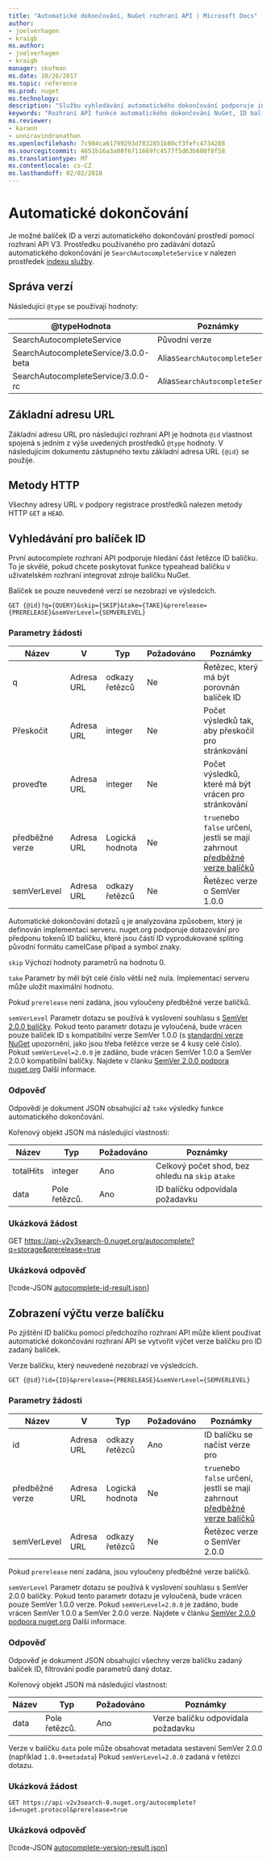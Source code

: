 ```yaml
---
title: "Automatické dokončování, NuGet rozhraní API | Microsoft Docs"
author:
- joelverhagen
- kraigb
ms.author:
- joelverhagen
- kraigb
manager: skofman
ms.date: 10/26/2017
ms.topic: reference
ms.prod: nuget
ms.technology: 
description: "Službu vyhledávání automatického dokončování podporuje interaktivní zjišťování ID balíčku a verze."
keywords: "Rozhraní API funkce automatického dokončování NuGet, ID balíčku NuGet vyhledávání, ID balíčku dílčí řetězec"
ms.reviewer:
- karann
- unniravindranathan
ms.openlocfilehash: 7c984ca61799293d7832851b80cf3fefc4734288
ms.sourcegitcommit: 4651b16a3a08f6711669fc4577f5d63b600f8f58
ms.translationtype: MT
ms.contentlocale: cs-CZ
ms.lasthandoff: 02/02/2018
---
```

# <a name="autocomplete"></a>Automatické dokončování

Je možné balíček ID a verzi automatického dokončování prostředí pomocí rozhraní API V3. Prostředku používaného pro zadávání dotazů automatického dokončování je `SearchAutocompleteService` v nalezen prostředek [indexu služby](service-index.md).

## <a name="versioning"></a>Správa verzí

Následující `@type` se používají hodnoty:

@typeHodnota                          | Poznámky
------------------------------------ | -----
SearchAutocompleteService            | Původní verze
SearchAutocompleteService/3.0.0-beta | Alias`SearchAutocompleteService`
SearchAutocompleteService/3.0.0-rc   | Alias`SearchAutocompleteService`

## <a name="base-url"></a>Základní adresu URL

Základní adresu URL pro následující rozhraní API je hodnota `@id` vlastnost spojená s jedním z výše uvedených prostředků `@type` hodnoty. V následujícím dokumentu zástupného textu základní adresa URL `{@id}` se použije.

## <a name="http-methods"></a>Metody HTTP

Všechny adresy URL v podpory registrace prostředků nalezen metody HTTP `GET` a `HEAD`.

## <a name="search-for-package-ids"></a>Vyhledávání pro balíček ID

První autocomplete rozhraní API podporuje hledání část řetězce ID balíčku. To je skvělé, pokud chcete poskytovat funkce typeahead balíčku v uživatelském rozhraní integrovat zdroje balíčku NuGet.

Balíček se pouze neuvedené verzí se nezobrazí ve výsledcích.

    GET {@id}?q={QUERY}&skip={SKIP}&take={TAKE}&prerelease={PRERELEASE}&semVerLevel={SEMVERLEVEL}

### <a name="request-parameters"></a>Parametry žádosti

Název        | V     | Typ    | Požadováno | Poznámky
----------- | ------ | ------- | -------- | -----
q           | Adresa URL    | odkazy řetězců  | Ne       | Řetězec, který má být porovnán balíček ID
Přeskočit        | Adresa URL    | integer | Ne       | Počet výsledků tak, aby přeskočil pro stránkování
proveďte        | Adresa URL    | integer | Ne       | Počet výsledků, které má být vrácen pro stránkování
předběžné verze  | Adresa URL    | Logická hodnota | Ne       | `true`nebo `false` určení, jestli se mají zahrnout [předběžné verze balíčků](../create-packages/prerelease-packages.md)
semVerLevel | Adresa URL    | odkazy řetězců  | Ne       | Řetězec verze o SemVer 1.0.0 

Automatické dokončování dotazů `q` je analyzována způsobem, který je definován implementaci serveru. nuget.org podporuje dotazování pro předponu tokenů ID balíčku, které jsou částí ID vyprodukované spliting původní formátu camelCase případ a symbol znaky.

`skip` Výchozí hodnoty parametrů na hodnotu 0.

`take` Parametr by měl být celé číslo větší než nula. Implementaci serveru může uložit maximální hodnotu.

Pokud `prerelease` není zadána, jsou vyloučeny předběžné verze balíčků.

`semVerLevel` Parametr dotazu se používá k vyslovení souhlasu s [SemVer 2.0.0 balíčky](https://github.com/NuGet/Home/wiki/SemVer2-support-for-nuget.org-%28server-side%29#identifying-semver-v200-packages).
Pokud tento parametr dotazu je vyloučená, bude vrácen pouze balíček ID s kompatibilní verze SemVer 1.0.0 (s [standardní verze NuGet](../reference/package-versioning.md) upozornění, jako jsou třeba řetězce verze se 4 kusy celé číslo).
Pokud `semVerLevel=2.0.0` je zadáno, bude vrácen SemVer 1.0.0 a SemVer 2.0.0 kompatibilní balíčky. Najdete v článku [SemVer 2.0.0 podpora nuget.org](https://github.com/NuGet/Home/wiki/SemVer2-support-for-nuget.org-%28server-side%29) Další informace.

### <a name="response"></a>Odpověď

Odpovědí je dokument JSON obsahující až `take` výsledky funkce automatického dokončování.

Kořenový objekt JSON má následující vlastnosti:

Název      | Typ             | Požadováno | Poznámky
--------- | ---------------- | -------- | -----
totalHits | integer          | Ano      | Celkový počet shod, bez ohledu na `skip` a`take`
data      | Pole řetězců. | Ano      | ID balíčku odpovídala požadavku

### <a name="sample-request"></a>Ukázková žádost

GET https://api-v2v3search-0.nuget.org/autocomplete?q=storage&prerelease=true

### <a name="sample-response"></a>Ukázková odpověď

[!code-JSON [autocomplete-id-result.json](./_data/autocomplete-id-result.json)]

## <a name="enumerate-package-versions"></a>Zobrazení výčtu verze balíčku

Po zjištění ID balíčku pomocí předchozího rozhraní API může klient používat automatické dokončování rozhraní API se vytvořit výčet verze balíčku pro ID zadaný balíček.

Verze balíčku, který neuvedené nezobrazí ve výsledcích.

    GET {@id}?id={ID}&prerelease={PRERELEASE}&semVerLevel={SEMVERLEVEL}

### <a name="request-parameters"></a>Parametry žádosti

Název        | V     | Typ    | Požadováno | Poznámky
----------- | ------ | ------- | -------- | -----
id          | Adresa URL    | odkazy řetězců  | Ano      | ID balíčku se načíst verze pro
předběžné verze  | Adresa URL    | Logická hodnota | Ne       | `true`nebo `false` určení, jestli se mají zahrnout [předběžné verze balíčků](../create-packages/prerelease-packages.md)
semVerLevel | Adresa URL    | odkazy řetězců  | Ne       | Řetězec verze o SemVer 2.0.0 

Pokud `prerelease` není zadána, jsou vyloučeny předběžné verze balíčků.

`semVerLevel` Parametr dotazu se používá k vyslovení souhlasu s SemVer 2.0.0 balíčky. Pokud tento parametr dotazu je vyloučená, bude vrácen pouze SemVer 1.0.0 verze. Pokud `semVerLevel=2.0.0` je zadáno, bude vrácen SemVer 1.0.0 a SemVer 2.0.0 verze. Najdete v článku [SemVer 2.0.0 podpora nuget.org](https://github.com/NuGet/Home/wiki/SemVer2-support-for-nuget.org-%28server-side%29) Další informace.

### <a name="response"></a>Odpověď

Odpověď je dokument JSON obsahující všechny verze balíčku zadaný balíček ID, filtrování podle parametrů daný dotaz.

Kořenový objekt JSON má následující vlastnost:

Název      | Typ             | Požadováno | Poznámky
--------- | ---------------- | -------- | -----
data      | Pole řetězců. | Ano      | Verze balíčku odpovídala požadavku

Verze v balíčku `data` pole může obsahovat metadata sestavení SemVer 2.0.0 (například `1.0.0+metadata`) Pokud `semVerLevel=2.0.0` zadaná v řetězci dotazu.

### <a name="sample-request"></a>Ukázková žádost

    GET https://api-v2v3search-0.nuget.org/autocomplete?id=nuget.protocol&prerelease=true

### <a name="sample-response"></a>Ukázková odpověď

[!code-JSON [autocomplete-version-result.json](./_data/autocomplete-version-result.json)]
